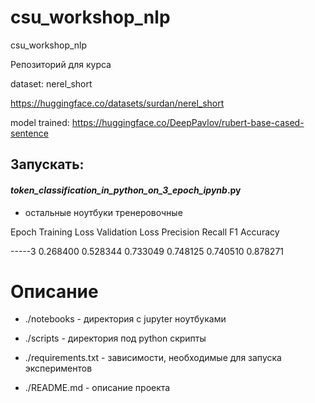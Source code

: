 # csu_workshop_nlp

csu_workshop_nlp

Репозиторий для курса

dataset: nerel_short

https://huggingface.co/datasets/surdan/nerel_short

model trained: https://huggingface.co/DeepPavlov/rubert-base-cased-sentence

## Запускать:

#### _token_classification_in_python_on_3_epoch_ipynb_.py

- остальные ноутбуки тренеровочные

Epoch	Training Loss	Validation Loss	Precision	Recall	F1	Accuracy

-----3	0.268400	0.528344	0.733049	0.748125	0.740510	0.878271

# Описание

- ./notebooks - директория с jupyter ноутбуками

- ./scripts - директория под python скрипты

- ./requirements.txt - зависимости, необходимые для запуска экспериментов

- ./README.md - описание проекта


